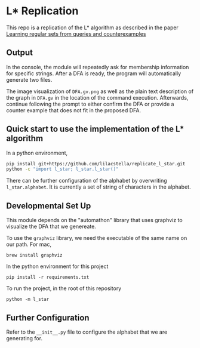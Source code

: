 # L* Replication

This repo is a replication of the L* algorithm as described in the paper
[Learning regular sets from queries and counterexamples](https://www.sciencedirect.com/science/article/pii/0890540187900526?via%3Dihub)

## Output
In the console, the module will repeatedly ask for membership information for specific strings. 
After a DFA is ready, the program will automatically generate two files. 

The image visualization of `DFA.gv.png` as well as the plain text description of the graph in `DFA.gv` 
in the location of the command execution. Afterwards, continue following the prompt to either confirm the DFA or 
provide a counter example that does not fit in the proposed DFA.

## Quick start to use the implementation of the L* algorithm
In a python environment, 
```sh
pip install git+https://github.com/lilacstella/replicate_l_star.git
python -c "import l_star; l_star.l_star()"
```

There can be further configuration of the alphabet by overwriting `l_star.alphabet`. 
It is currently a set of string of characters in the alphabet. 
## Developmental Set Up
This module depends on the "automathon" library that uses graphviz to visualize the DFA that we genereate. 


To use the `graphviz` library, we need the executable of the same name on our path. For mac, 

```shell
brew install graphviz
```

In the python environment for this project
```shell
pip install -r requirements.txt
```

To run the project, in the root of this repository 
```shell
python -m l_star
```

## Further Configuration
Refer to the `__init__.py` file to configure the alphabet that we are generating for. 
